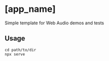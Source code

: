 # [app_name]

Simple template for Web Audio demos and tests

## Usage

```
cd path/to/dir
npx serve
```
